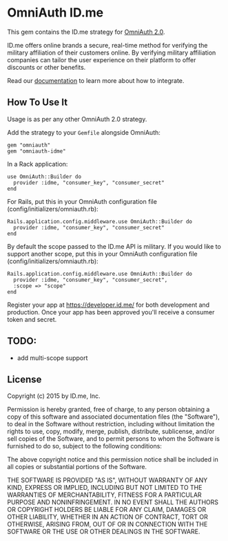 # OmniAuth ID.me

This gem contains the ID.me strategy for [OmniAuth 2.0](https://github.com/intridea/omniauth).

ID.me offers online brands a secure, real-time method for verifying the military affiliation of their customers online. By verifying military affiliation companies can tailor the user experience on their platform to offer discounts or other benefits.

Read our [documentation](https://developer.id.me/documentation) to learn more about how to integrate.

## How To Use It

Usage is as per any other OmniAuth 2.0 strategy.

Add the strategy to your `Gemfile` alongside OmniAuth:

    gem "omniauth"
    gem "omniauth-idme"

In a Rack application:

    use OmniAuth::Builder do
      provider :idme, "consumer_key", "consumer_secret"
    end

For Rails, put this in your OmniAuth configuration file (config/initializers/omniauth.rb):

    Rails.application.config.middleware.use OmniAuth::Builder do
      provider :idme, "consumer_key", "consumer_secret"
    end

By default the scope passed to the ID.me API is military. If you would like to support another scope, put this in your OmniAuth configuration file (config/initializers/omniauth.rb):

    Rails.application.config.middleware.use OmniAuth::Builder do
      provider :idme, "consumer_key", "consumer_secret",
      :scope => "scope"
    end

Register your app at https://developer.id.me/ for both development and production. Once your app has been approved you'll receive a consumer token and secret.

## TODO:
- add multi-scope support

## License

Copyright (c) 2015 by ID.me, Inc.

Permission is hereby granted, free of charge, to any person obtaining a copy of this software and associated documentation files (the "Software"), to deal in the Software without restriction, including without limitation the rights to use, copy, modify, merge, publish, distribute, sublicense, and/or sell copies of the Software, and to permit persons to whom the Software is furnished to do so, subject to the following conditions:

The above copyright notice and this permission notice shall be included in all copies or substantial portions of the Software.

THE SOFTWARE IS PROVIDED "AS IS", WITHOUT WARRANTY OF ANY KIND, EXPRESS OR IMPLIED, INCLUDING BUT NOT LIMITED TO THE WARRANTIES OF MERCHANTABILITY, FITNESS FOR A PARTICULAR PURPOSE AND NONINFRINGEMENT. IN NO EVENT SHALL THE AUTHORS OR COPYRIGHT HOLDERS BE LIABLE FOR ANY CLAIM, DAMAGES OR OTHER LIABILITY, WHETHER IN AN ACTION OF CONTRACT, TORT OR OTHERWISE, ARISING FROM, OUT OF OR IN CONNECTION WITH THE SOFTWARE OR THE USE OR OTHER DEALINGS IN THE SOFTWARE.
